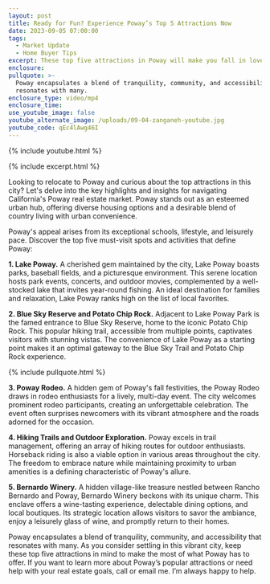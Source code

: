```yaml
---
layout: post
title: Ready for Fun? Experience Poway’s Top 5 Attractions Now
date: 2023-09-05 07:00:00
tags:
  - Market Update
  - Home Buyer Tips
excerpt: These top five attractions in Poway will make you fall in love with the area.
enclosure:
pullquote: >-
  Poway encapsulates a blend of tranquility, community, and accessibility that
  resonates with many.
enclosure_type: video/mp4
enclosure_time:
use_youtube_image: false
youtube_alternate_image: /uploads/09-04-zanganeh-youtube.jpg
youtube_code: qEc4lAwg46I
---
```

{% include youtube.html %}

{% include excerpt.html %}

Looking to relocate to Poway and curious about the top attractions in this city? Let's delve into the key highlights and insights for navigating California's Poway real estate market. Poway stands out as an esteemed urban hub, offering diverse housing options and a desirable blend of country living with urban convenience.

Poway's appeal arises from its exceptional schools, lifestyle, and leisurely pace. Discover the top five must-visit spots and activities that define Poway:

**1\. Lake Poway.** A cherished gem maintained by the city, Lake Poway boasts parks, baseball fields, and a picturesque environment. This serene location hosts park events, concerts, and outdoor movies, complemented by a well-stocked lake that invites year-round fishing. An ideal destination for families and relaxation, Lake Poway ranks high on the list of local favorites.

**2\. Blue Sky Reserve and Potato Chip Rock.** Adjacent to Lake Poway Park is the famed entrance to Blue Sky Reserve, home to the iconic Potato Chip Rock. This popular hiking trail, accessible from multiple points, captivates visitors with stunning vistas. The convenience of Lake Poway as a starting point makes it an optimal gateway to the Blue Sky Trail and Potato Chip Rock experience.

{% include pullquote.html %}

**3\. Poway Rodeo.** A hidden gem of Poway's fall festivities, the Poway Rodeo draws in rodeo enthusiasts for a lively, multi-day event. The city welcomes prominent rodeo participants, creating an unforgettable celebration. The event often surprises newcomers with its vibrant atmosphere and the roads adorned for the occasion.

**4\. Hiking Trails and Outdoor Exploration.** Poway excels in trail management, offering an array of hiking routes for outdoor enthusiasts. Horseback riding is also a viable option in various areas throughout the city. The freedom to embrace nature while maintaining proximity to urban amenities is a defining characteristic of Poway's allure.

**5\. Bernardo Winery.** A hidden village-like treasure nestled between Rancho Bernardo and Poway, Bernardo Winery beckons with its unique charm. This enclave offers a wine-tasting experience, delectable dining options, and local boutiques. Its strategic location allows visitors to savor the ambiance, enjoy a leisurely glass of wine, and promptly return to their homes.

Poway encapsulates a blend of tranquility, community, and accessibility that resonates with many. As you consider settling in this vibrant city, keep these top five attractions in mind to make the most of what Poway has to offer. If you want to learn more about Poway’s popular attractions or need help with your real estate goals, call or email me. I’m always happy to help.